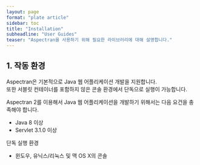 ```yaml
---
layout: page
format: "plate article"
sidebar: toc
title: "Installation"
subheadline: "User Guides"
teaser: "Aspectran을 사용하기 위해 필요한 라이브러리에 대해 설명합니다."
---
```


## 1. 작동 환경

Aspectran은 기본적으로 Java 웹 어플리케이션 개발을 지원합니다.  
또한 서블릿 컨테이너를 포함하지 않은 콘솔 환경에서 단독으로 실행이 가능합니다.

Aspectran 2를 이용해서 Java 웹 어플리케이션을 개발하기 위해서는 다음 요건을 충족해야 합니다.

* Java 8 이상
* Servlet 3.1.0 이상

단독 실행 환경

* 윈도우, 유닉스/리눅스 및 맥 OS X의 콘솔

